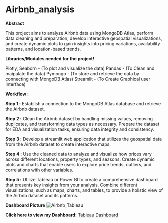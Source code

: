 # Airbnb_analysis

**Abstract**

This project aims to analyze Airbnb data using MongoDB Atlas, perform data cleaning and preparation, develop interactive geospatial visualizations, and create dynamic plots to gain insights into pricing variations, availability patterns, and location-based trends.

**Libraries/Modules needed for the project!**

Plotly, Seaborn - (To plot and visualize the data) Pandas - (To Clean and maipulate the data) Pymongo - (To store and retrieve the data by connecting with MongoDB Atlas) Streamlit - (To Create Graphical user Interface)

**Workflow :**

**Step 1 :**
Establish a connection to the MongoDB Atlas database and retrieve the Airbnb dataset.

**Step 2 :**
Clean the Airbnb dataset by handling missing values, removing duplicates, and transforming data types as necessary. Prepare the dataset for EDA and visualization tasks, ensuring data integrity and consistency.

**Step 3 :**
Develop a streamlit web application that utilizes the geospatial data from the Airbnb dataset to create interactive maps.

**Step 4 :**
Use the cleaned data to analyze and visualize how prices vary across different locations, property types, and seasons. Create dynamic plots and charts that enable users to explore price trends, outliers, and correlations with other variables.

**Step 5 :**
Utilize Tableau or Power BI to create a comprehensive dashboard that presents key insights from your analysis. Combine different visualizations, such as maps, charts, and tables, to provide a holistic view of the Airbnb dataset and its patterns.

**Dashboard Picture**
![Airbnb_Tableau](https://github.com/Shamely92/Airbnb_analysis/assets/143785930/6cb982c9-587c-47ec-ab02-8b7354bf8545)

**Click here to view my Dashboard:** [Tableau Dashboard](https://public.tableau.com/views/Air_16986591797480/Dashboard1?:language=en-GB&publish=yes&:display_count=n&:origin=viz_share_link)


